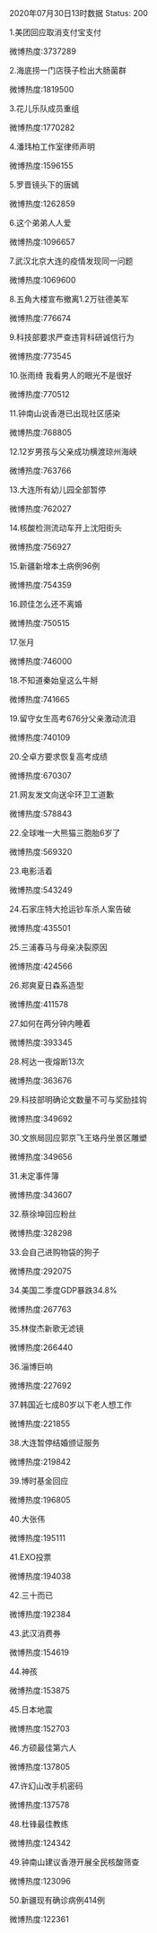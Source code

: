 2020年07月30日13时数据
Status: 200

1.美团回应取消支付宝支付

微博热度:3737289

2.海底捞一门店筷子检出大肠菌群

微博热度:1819500

3.花儿乐队成员重组

微博热度:1770282

4.潘玮柏工作室律师声明

微博热度:1596155

5.罗晋镜头下的唐嫣

微博热度:1262859

6.这个弟弟人人爱

微博热度:1096657

7.武汉北京大连的疫情发现同一问题

微博热度:1069600

8.五角大楼宣布撤离1.2万驻德美军

微博热度:776674

9.科技部要求严查违背科研诚信行为

微博热度:773545

10.张雨绮 我看男人的眼光不是很好

微博热度:770512

11.钟南山说香港已出现社区感染

微博热度:768805

12.12岁男孩与父亲成功横渡琼州海峡

微博热度:763766

13.大连所有幼儿园全部暂停

微博热度:762027

14.核酸检测流动车开上沈阳街头

微博热度:756927

15.新疆新增本土病例96例

微博热度:754359

16.顾佳怎么还不离婚

微博热度:750515

17.张月

微博热度:746000

18.不知道秦始皇这么牛掰

微博热度:741665

19.留守女生高考676分父亲激动流泪

微博热度:740109

20.仝卓方要求恢复高考成绩

微博热度:670307

21.网友发文向送伞环卫工道歉

微博热度:578843

22.全球唯一大熊猫三胞胎6岁了

微博热度:569320

23.电影活着

微博热度:543249

24.石家庄特大抢运钞车杀人案告破

微博热度:435501

25.三浦春马与母亲决裂原因

微博热度:424566

26.郑爽夏日森系造型

微博热度:411578

27.如何在两分钟内睡着

微博热度:393345

28.柯达一夜熔断13次

微博热度:363676

29.科技部明确论文数量不可与奖励挂钩

微博热度:349692

30.文旅局回应郭京飞王珞丹坐景区雕塑

微博热度:349656

31.未定事件簿

微博热度:343607

32.蔡徐坤回应粉丝

微博热度:328298

33.会自己进购物袋的狗子

微博热度:292075

34.美国二季度GDP暴跌34.8%

微博热度:267763

35.林俊杰新歌无滤镜

微博热度:266440

36.淄博巨响

微博热度:227692

37.韩国近七成80岁以下老人想工作

微博热度:221855

38.大连暂停结婚颁证服务

微博热度:219842

39.博时基金回应

微博热度:196805

40.大张伟

微博热度:195111

41.EXO投票

微博热度:194038

42.三十而已

微博热度:192384

43.武汉消费券

微博热度:154619

44.神孩

微博热度:153875

45.日本地震

微博热度:152703

46.方硕最佳第六人

微博热度:137805

47.许幻山改手机密码

微博热度:137578

48.杜锋最佳教练

微博热度:124342

49.钟南山建议香港开展全民核酸筛查

微博热度:123096

50.新疆现有确诊病例414例

微博热度:122361

